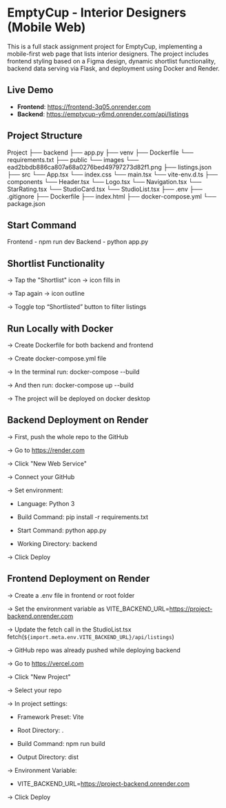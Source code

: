 # EmptyCup - Interior Designers (Mobile Web)

This is a full stack assignment project for EmptyCup, implementing a mobile-first web page that lists interior designers. The project includes frontend styling based on a Figma design, dynamic shortlist functionality, backend data serving via Flask, and deployment using Docker and Render.


##  Live Demo

- **Frontend**: https://frontend-3q05.onrender.com
- **Backend**: https://emptycup-y6md.onrender.com/api/listings

##  Project Structure

Project
├── backend
  ├── app.py
  ├── venv
  ├── Dockerfile
  └── requirements.txt
├── public
    └── images
        └── ead2bbdb886ca807a68a0276bed49797273d82f1.png
    ├── listings.json
├── src
    └── App.tsx
    └── index.css
    └── main.tsx
    └── vite-env.d.ts
    ├── components
        └── Header.tsx
        └── Logo.tsx
        └── Navigation.tsx
        └── StarRating.tsx
        └── StudioCard.tsx
        └── StudioList.tsx
├── .env
├── .gitignore
├── Dockerfile
├── index.html
├── docker-compose.yml
└── package.json

## Start Command

Frontend - npm run dev
Backend - python app.py

## Shortlist Functionality
-> Tap the "Shortlist" icon → icon fills in

-> Tap again → icon outline

-> Toggle top “Shortlisted” button to filter listings

## Run Locally with Docker
-> Create Dockerfile for both backend and frontend

-> Create docker-compose.yml file

-> In the terminal run: docker-compose --build

-> And then run: docker-compose up --build

-> The project will be deployed on docker desktop

## Backend Deployment on Render

-> First, push the whole repo to the GitHub

-> Go to https://render.com

-> Click "New Web Service"

-> Connect your GitHub

-> Set environment:

  - Language: Python 3

  - Build Command: pip install -r requirements.txt

  - Start Command: python app.py

  - Working Directory: backend

-> Click Deploy

## Frontend Deployment on Render

-> Create a .env file in frontend or root folder

-> Set the environment variable as
   VITE_BACKEND_URL=https://project-backend.onrender.com

-> Update the fetch call in the StudioList.tsx
   fetch(`${import.meta.env.VITE_BACKEND_URL}/api/listings`)

-> GitHub repo was already pushed while deploying backend

-> Go to https://vercel.com

-> Click "New Project"

-> Select your repo

-> In project settings:

   - Framework Preset: Vite

   - Root Directory: .

   - Build Command: npm run build

   - Output Directory: dist

-> Environment Variable:
   -  VITE_BACKEND_URL=https://project-backend.onrender.com

-> Click Deploy
